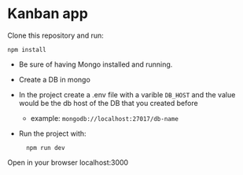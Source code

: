 # Kanban app

Clone this repository and run:

    npm install

- Be sure of having Mongo installed and running.
- Create a DB in mongo
- In the project create a .env file with a varible `DB_HOST` and the value would be the db host of the DB that you created before
    - example: `mongodb://localhost:27017/db-name`
- Run the project with:

        npm run dev

Open in your browser
    localhost:3000
